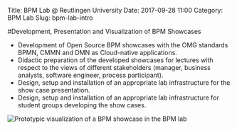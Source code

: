 Title: BPM Lab @ Reutlingen University
Date: 2017-09-28 11:00
Category: BPM Lab
Slug: bpm-lab-intro

#Development, Presentation and Visualization of BPM Showcases 
- Development of Open Source BPM showcases with the OMG standards BPMN, CMMN and DMN as Cloud-native applications.
- Didactic preparation of the developed showcases for lectures with respect to the views of different stakeholders (manager, business analysts, software engineer, process participant).
- Design, setup and installation of an appropriate lab infrastructure for the show case presentation.
- Design, setup and installation of an appropriate lab infrastructure for student groups developing the show cases.

![Prototypic visualization of a BPM showcase in the BPM lab]({filename}images/bpmlab.jpg "Prototypic BPM lab")
